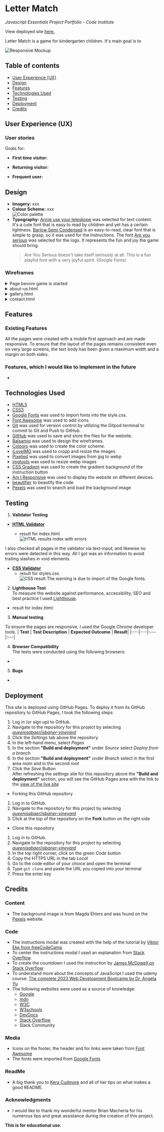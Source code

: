 # Letter Match

_Javascript Essentials Project Portfolio - Code Institute_

View deployed site [here.]()

Letter Match is a game for kindergarten children. It's main goal is to 

![Responsive Mockup](documentation/readme)

## Table of contents

- [User Experience (UX)](#user-experience)
- [Design](#design)
- [Features](#features)
- [Technologies Used](#technologies-used)
- [Testing](#testing)
- [Deployment](#deployment)
- [Credits](#credits)

## User Experience (UX)

### User stories

Goals for:

- **First time visitor:**

- **Returning visitor:**

- **Frequent user:**
  

## Design

- **Imagery:**
  xxx
- **Colour Scheme:**
  xxx<br>
  ![Color palette](documentation/readme)
- **Typography:**
  [Annie use your teleskope](https://fonts.google.com/specimen/Annie+Use+Your+Telescope) was selected for text content. It's a cute font that is easy to read by children and yet has a certain lightness. 
  [Barlow Semi Condensed](https://fonts.google.com/specimen/Barlow+Semi+Condensed) is an easy-to-read, clear font that is simple to grasp, so it was used for the instructions. 
  The font [Are you serious](https://fonts.google.com/specimen/Are+You+Serious) was selected for the logo. It represents the fun and joy the game should bring. 
  > Are You Serious doesn't take itself seriously at all. This is a fun playful font with a very joyful spirit. _(Google Fonts)_

### Wireframes

<details>
<summary>Page bevore game is started</summary>
<br>

![Mobile wireframe](documentation/wireframes)
![Desktop wireframe](documentation/wireframes)

</details>

<details>
<summary> about-us.html </summary>
<br>

![Mobile wireframe](documentation/wireframes)
![Desktop wireframe](documentation/wireframes)

</details>

<details>
<summary> gallery.html </summary>
<br>

![Mobile wireframe](documentation/wireframes)
![Desktop wireframe](documentation/wireframes)

</details>

<details>
<summary> contact.html </summary>
<br>

![Mobile wireframe](documentation/wireframes)
![Desktop wireframe](documentation/wireframes)

</details>

## Features

### Existing Features

All the pages were created with a mobile first approach and are made responsive. To ensure that the layout of the pages remains consistent even on very large screens, the text body has been given a maximum width and a margin on both sides.  


### Features, which I would like to implement in the future

- 

## Technologies Used

- [HTML5](https://en.wikipedia.org/wiki/HTML5)
- [CSS3](https://en.wikipedia.org/wiki/Cascading_Style_Sheets)
- [Google Fonts](https://fonts.google.com/) was used to import fonts into the style.css.
- [Font Awesome](https://fontawesome.com/) was used to add icons.
- [Git](https://git-scm.com/) was used for version control by utilizing the Gitpod terminal to commit to Git and Push to GitHub.
- [GitHub](https://github.com/) was used to save and store the files for the website.
- [Balsamiq](https://balsamiq.com/) was used to design the wireframes.
- [Coloors](https://coolors.co/image-picker) was used to create the color scheme.
- [iLoveIMG](https://www.iloveimg.com/) was used to cropp and resize the images.
- [Pixelied](https://pixelied.com/) was used to convert images from jpg to webp
- [imgtools](https://www.imgtools.co/) was used to resize webp images
- [CSS Gradient](https://cssgradient.io/) was used to create the gradient background of the instruction button
- [Am I Responsive](https://ui.dev/amiresponsive) was used to display the website on different devices.
- [beautifier](https://beautifier.io/) to beautify the code
- [Pexels](https://www.pexels.com/de-de/) was used to search and load the background image

## Testing

1. **Validator Testing**

- **[HTML Validator](https://validator.w3.org/)**

  - result for index.html<br>
    ![HTML results index with errors]()
   

I also checked all pages in the validator via text-input, and likewise no errors were detected in this way. All I got was an information to avoid trailing slashes in void elements.

- **[CSS Validator](https://jigsaw.w3.org/css-validator/)**
   - result for styles.css <br>
     ![CSS result]()
     The warning is due to import of the Google fonts.

2. **Lighthouse Test** <br>
   To measure the website against performance, accessibility, SEO and best practice I used [Lighthouse](https://chromewebstore.google.com/detail/lighthouse/blipmdconlkpinefehnmjammfjpmpbjk?hl=de).<br>
   
- result for index.html:<br>
  
  

3. **Manual testing** <br>

To ensure the pages are responsive, I used the Google Chrome developer tools.
| **Test** | **Test Description** | **Expected Outcome** | **Result**|
|:---|:---|:---|:---|


4. **Browser Compatibility**<br>
   The tests were conducted using the following browsers:

- 

5. **Bugs**

- 

## Deployment

This site is deployed using GitHub Pages. To deploy it from its GitHub repository to GitHub Pages, I took the following steps:
1. Log in (or sign up) to GitHub.
2. Navigate to the repository for this project by selecting [*queenisabaer/isbaner-vineyard*](https://github.com/queenisabaer/isbaner-vineyard)
3. Click the *Settings* tab above the repository 
4. In the left-hand menu, select *Pages*
5. In the section **"Build and deployment"** under *Source* select *Deploy from a branch* 
6. In the section **"Build and deployment"** under *Branch* select in the first area *main* and in the second *root*
7. Click the *Save* Button<br>
After refreshing the settings site for this repository above the **"Build and deployment"** section, you will see the GitHub Pages area with the link to the [view of the live site](https://queenisabaer.github.io/isbaner-vineyard/)

- Forking this GitHub repository
1.  Log in to GitHub.
2.  Navigate to the repository for this project by selecting [*queenisabaer/isbaner-vineyard*](https://github.com/queenisabaer/isbaner-vineyard)
3. Click at the top of the repository on the **Fork** button on the right side

- Clone this repository
1.  Log in to GitHub.
2.  Navigate to the repository for this project by selecting [*queenisabaer/isbaner-vineyard*](https://github.com/queenisabaer/isbaner-vineyard)
3. In the top right corner, click on the green *Code* button
4. Copy the HTTPS URL in the tab *Local*
5. Go to the code editor of your choice and open the terminal
5. Type `git clone` and paste the URL you copied into your terminal
6. Press the enter key

## Credits

### Content

- The background image is from Magda Ehlers and was found on the [Pexels](https://www.pexels.com/de-de/foto/kunst-muster-textur-abstrakt-4116706/) website.

### Code

- The instructions modal was created with the help of the tutorial by [Viktor Eke from freeCodeCamp](https://www.freecodecamp.org/news/how-to-build-a-modal-with-javascript/)
- To center the instructions modal I used an explanation from [Stack Overflow](https://stackoverflow.com/questions/8508275/how-to-center-a-position-absolute-element).
- To create the countdown I used the instruction by [James McDowell on Stack Overflow](https://stackoverflow.com/questions/31106189/create-a-simple-10-second-countdown)
- To understand more about the concepts of JavaScript I used the udemy course: [The complete 2023 Web Development Bootcamp by Dr. Angela Yu](https://www.udemy.com/course/the-complete-web-development-bootcamp/)
- The following websites were used as a source of knowledge: <br>
  - [Google](www.google.com)
  - [mdn](https://developer.mozilla.org/en-US/)
  - [W3C](https://www.w3.org/)
  - [W3schools](https://www.w3schools.com/)
  - [DevDocs](https://devdocs.io/)
  - [Stack Overflow](https://stackoverflow.com/)
  - Slack Community

### Media

- Icons on the footer, the header and for links were taken from [Font Awesome](https://fontawesome.com/)
- The fonts were imported from [Google Fonts](https://fonts.google.com/)

### ReadMe

- A big thank you to [Kera Cudmore](https://github.com/kera-cudmore) and all of her tips on what makes a good README.

### Acknowledgments

- I would like to thank my wonderful mentor Brian Macheria for his numerous tips and great assistance during the creation of this project.

**This is for educational use.**